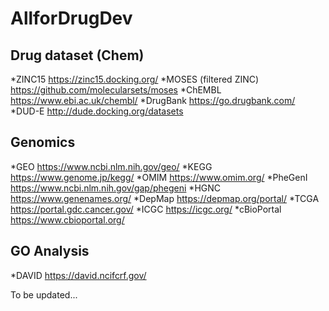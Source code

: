 # AllforDrugDev

## Drug dataset (Chem)
*ZINC15
https://zinc15.docking.org/
*MOSES (filtered ZINC)
https://github.com/molecularsets/moses
*ChEMBL
https://www.ebi.ac.uk/chembl/
*DrugBank
https://go.drugbank.com/
*DUD-E
http://dude.docking.org/datasets

## Genomics
*GEO
https://www.ncbi.nlm.nih.gov/geo/
*KEGG 
https://www.genome.jp/kegg/
*OMIM
https://www.omim.org/
*PheGenI
https://www.ncbi.nlm.nih.gov/gap/phegeni
*HGNC
https://www.genenames.org/
*DepMap
https://depmap.org/portal/
*TCGA
https://portal.gdc.cancer.gov/
*ICGC
https://icgc.org/
*cBioPortal
https://www.cbioportal.org/


## GO Analysis
*DAVID
https://david.ncifcrf.gov/


To be updated...
